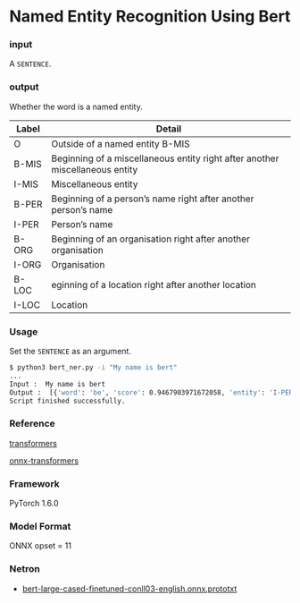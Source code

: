 # Named Entity Recognition Using Bert

### input
A `SENTENCE`.

### output
Whether the word is a named entity.

|Label|Detail|
|---|---|
|O|Outside of a named entity B-MIS|
|B-MIS|Beginning of a miscellaneous entity right after another miscellaneous entity|
|I-MIS|Miscellaneous entity|
|B-PER|Beginning of a person’s name right after another person’s name|
|I-PER|Person’s name|
|B-ORG|Beginning of an organisation right after another organisation|
|I-ORG|Organisation|
|B-LOC|eginning of a location right after another location|
|I-LOC|Location|

### Usage
Set the `SENTENCE` as an argument.

```bash
$ python3 bert_ner.py -i "My name is bert"
...
Input :  My name is bert
Output :  [{'word': 'be', 'score': 0.9467903971672058, 'entity': 'I-PER', 'index': 4}, {'word': '##rt', 'score': 0.8386904001235962, 'entity': 'I-PER', 'index': 5}]
Script finished successfully.
```

### Reference
[transformers](https://github.com/huggingface/transformers)  

[onnx-transformers](https://github.com/patil-suraj/onnx_transformers)  

### Framework
PyTorch 1.6.0

### Model Format
ONNX opset = 11

### Netron

- [bert-large-cased-finetuned-conll03-english.onnx.prototxt](https://netron.app/?url=https://storage.googleapis.com/ailia-models/bert_ner/bert-large-cased-finetuned-conll03-english.onnx.prototxt)
